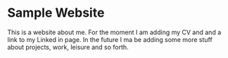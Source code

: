 # Sample Website

This is a website about me. For the moment 
I am adding my CV and and a link to my Linked in page.
In the future I ma be adding some more stuff about
projects, work, leisure and so forth. 
